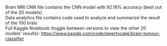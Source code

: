 Brain MRI CNN file contains the CNN model with 92.18% accuracy (best out of the 20 models)
<br />Data analytics file contains code used to analyze and summarize the result of the 100 trials
<br />Full Kaggle Notebook (toggle between versions to view the other 20 models' results): https://www.kaggle.com/code/qwertycake/brain-tumour-classifier
